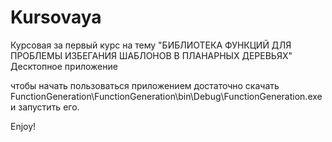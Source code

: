 # Kursovaya

Курсовая за первый курс на тему "БИБЛИОТЕКА ФУНКЦИЙ ДЛЯ ПРОБЛЕМЫ ИЗБЕГАНИЯ ШАБЛОНОВ В ПЛАНАРНЫХ ДЕРЕВЬЯХ"
Десктопное приложение 

чтобы начать пользоваться приложением достаточно скачать FunctionGeneration\FunctionGeneration\bin\Debug\FunctionGeneration.exe и запустить его.

Enjoy!
